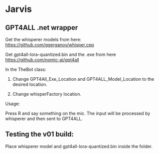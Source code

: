 # Jarvis
## GPT4ALL .net wrapper

Get the whisperer models from here: https://github.com/ggerganov/whisper.cpp

Get gpt4all-lora-quantized.bin and the .exe from here https://github.com/nomic-ai/gpt4all


In the TheBot class:

1. Change GPT4All_Exe_Location and GPT4ALL_Model_Location to the desired location.

2. Change whisperFactory location.

Usage:

Press R and say something on the mic. The input will be processed by whisperer and then sent to GPT4ALL.

## Testing the v01 build:

Place whisperer model and gpt4all-lora-quantized.bin inside the folder. 
